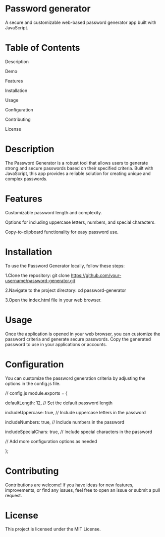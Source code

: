 # Password generator

A secure and customizable web-based password generator app built with JavaScript.

# Table of Contents
Description

Demo

Features

Installation

Usage

Configuration

Contributing

License

# Description
The Password Generator is a robust tool that allows users to generate strong and secure passwords based on their specified criteria. Built with JavaScript, this app provides a reliable solution for creating unique and complex passwords. 

# Features
Customizable password length and complexity.

Options for including uppercase letters, numbers, and special characters.

Copy-to-clipboard functionality for easy password use.

# Installation
To use the Password Generator locally, follow these steps:

1.Clone the repository: git clone https://github.com/your-username/password-generator.git

2.Navigate to the project directory:
cd password-generator

3.Open the index.html file in your web browser.

# Usage
Once the application is opened in your web browser, you can customize the password criteria and generate secure passwords. Copy the generated password to use in your applications or accounts.

# Configuration
You can customize the password generation criteria by adjusting the options in the config.js file.

// config.js
module.exports = {

  defaultLength: 12, // Set the default password length
  
  includeUppercase: true, // Include uppercase letters in the password
  
  includeNumbers: true, // Include numbers in the password
  
  includeSpecialChars: true, // Include special characters in the password
  
  // Add more configuration options as needed
  
};

# Contributing
Contributions are welcome! If you have ideas for new features, improvements, or find any issues, feel free to open an issue or submit a pull request.

# License
This project is licensed under the MIT License.





